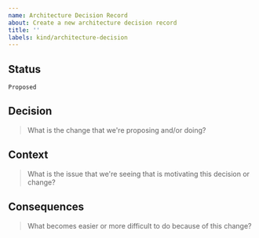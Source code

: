 ```yaml
---
name: Architecture Decision Record
about: Create a new architecture decision record
title: ''
labels: kind/architecture-decision
---
```


## Status
`Proposed`

## Decision
> What is the change that we're proposing and/or doing?

## Context
> What is the issue that we're seeing that is motivating this decision or change?

## Consequences
> What becomes easier or more difficult to do because of this change?

